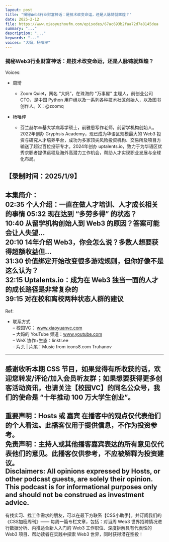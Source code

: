 ```yaml
---
layout: post
title: "揭秘Web3行业财富神话：是技术改变命运，还是人脉铸就辉煌？"
date: 2025-2-12
file: https://www.xiaoyuzhoufm.com/episodes/67ac693b2faa72d7a8145dea
summary: "..."
description: "..."
keywords: "..."
voices: "大妈，杨唯梓"
---
```


### 揭秘Web3行业财富神话：是技术改变命运，还是人脉铸就辉煌？

Voices:

- 周琦
  + Zoom Quiet，网名 “大妈”，在珠海的 "万事屋" 主理人，前创业公司 CTO，是中国 Python 用户组以及一系列各种技术社区创始人，以及图书创作人。X：@zoomq

- 杨唯梓
  + 芬兰赫尔辛基大学病毒学硕士，前雅思写作老师，前留学机构创始人。2022年创办 Gryphsis Academy，现已成为华语区规模最大的 Web3 投资与研究人才培养平台，成功为多家顶尖风险投资机构、交易所及项目方输送了超过百位投研专才。2024年创办 uptalents.io，致力于为华语区优秀求职者提供远程及海外高潜力工作机会，帮助人才实现职业发展与全球化布局。

【录制时间：2025/1/9】  
---------------------------------------------------  
本集简介：  
02:35 个人介绍：一直在做人才培训、人才成长相关的事情 
05:32 现在达到 “多劳多得” 的状态？  
10:40 从留学机构创始人到 Web3 的原因？答案可能会让人失望...  
20:10 14年介绍 Web3，你会怎么说？多数人想要获得超额收益但...  
31:30 价值绑定开始改变很多游戏规则，但你好像不是这么认为？  
32:15 Uptalents.io：成为在 Web3 独当一面的人才的成长路径是非常复杂的  
39:15 对在校和离校两种状态人群的建议    
---------------------------------------------------  
Ref:
   + 联系方式  
– 校园VC： www.xiaoyuanvc.com  
– 大妈的 YouTube 频道：www.youtube.com  
– WeX 协作+生态：linktr.ee  
– 片头 | 片尾：Music from icons8.com Truhanov  
---------------------------------------------------  
感谢收听本期 CSS 节目，如果觉得有所收获的话，欢迎您转发/评论/加入会员听友群；如果想要获得更多创客活动资讯，也请关注【校园VC】的同名公众号，我们的使命是 “十年推动 100 万大学生创业”。  
---------------------------------------------------  
重要声明：Hosts 或 嘉宾 在播客中的观点仅代表他们的个人看法。此播客仅用于提供信息，不作为投资参考。   
免责声明：主持人或其他播客嘉宾表达的所有意见仅代表他们的意见。此播客仅供参考，不应被解释为投资建议。  
Disclaimers: All opinions expressed by Hosts, or other podcast guests, are solely their opinion. This podcast is for informational purposes only and should not be construed as investment advice.  
---------------------------------------------------  
有找实习、找工作需求的朋友，可以在最下方联系【CSS小助手】，并订阅我们的《CSS加密周刊》—— 每周一篇专栏文章，包括：对当周 Web3 世界招聘情况进行数据分析、内推适合新人入门的 Web3 工作职位、深度拆解具有代表性的 Web3 项目、帮助读者在实践中探索 Web3 世界，同时获得潜在空投！

